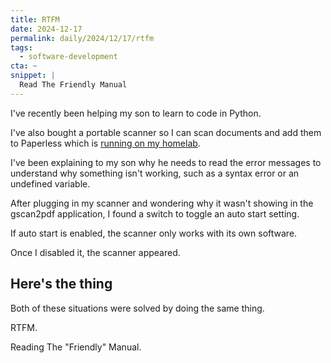 ```yaml
---
title: RTFM
date: 2024-12-17
permalink: daily/2024/12/17/rtfm
tags:
  - software-development
cta: ~
snippet: |
  Read The Friendly Manual
---
```


I've recently been helping my son to learn to code in Python.

I've also bought a portable scanner so I can scan documents and add them to Paperless which is [running on my homelab][0].

I've been explaining to my son why he needs to read the error messages to understand why something isn't working, such as a syntax error or an undefined variable.

After plugging in my scanner and wondering why it wasn't showing in the gscan2pdf application, I found a switch to toggle an auto start setting.

If auto start is enabled, the scanner only works with its own software.

Once I disabled it, the scanner appeared.

## Here's the thing

Both of these situations were solved by doing the same thing.

RTFM.

Reading The "Friendly" Manual.

[0]: {{site.url}}/daily/2024/12/01/homelabbing-with-nixos
